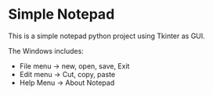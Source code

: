 
# Simple Notepad

This is a simple notepad python project using Tkinter as GUI.

The Windows includes:
- File menu -> new, open, save, Exit
- Edit menu -> Cut, copy, paste
- Help Menu -> About Notepad
